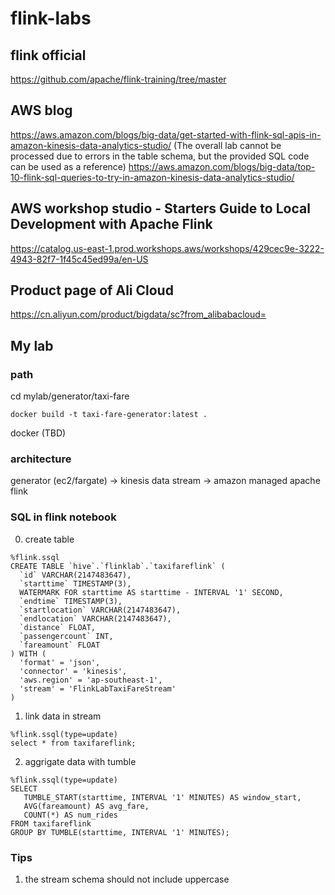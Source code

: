 # flink-labs
## flink official
https://github.com/apache/flink-training/tree/master

## AWS blog
https://aws.amazon.com/blogs/big-data/get-started-with-flink-sql-apis-in-amazon-kinesis-data-analytics-studio/ (The overall lab cannot be processed due to errors in the table schema, but the provided SQL code can be used as a reference)
https://aws.amazon.com/blogs/big-data/top-10-flink-sql-queries-to-try-in-amazon-kinesis-data-analytics-studio/

## AWS workshop studio - Starters Guide to Local Development with Apache Flink
https://catalog.us-east-1.prod.workshops.aws/workshops/429cec9e-3222-4943-82f7-1f45c45ed99a/en-US

## Product page of Ali Cloud
https://cn.aliyun.com/product/bigdata/sc?from_alibabacloud=

## My lab

### path
cd mylab/generator/taxi-fare

```
docker build -t taxi-fare-generator:latest .
```

docker (TBD)


### architecture
generator (ec2/fargate) -> kinesis data stream -> amazon managed apache flink 

### SQL in flink notebook
0. create table
```
%flink.ssql
CREATE TABLE `hive`.`flinklab`.`taxifareflink` (
  `id` VARCHAR(2147483647),
  `starttime` TIMESTAMP(3),
  WATERMARK FOR starttime AS starttime - INTERVAL '1' SECOND,
  `endtime` TIMESTAMP(3),
  `startlocation` VARCHAR(2147483647),
  `endlocation` VARCHAR(2147483647),
  `distance` FLOAT,
  `passengercount` INT,
  `fareamount` FLOAT
) WITH (
  'format' = 'json',
  'connector' = 'kinesis',
  'aws.region' = 'ap-southeast-1',
  'stream' = 'FlinkLabTaxiFareStream'
)
```

1. link data in stream
```
%flink.ssql(type=update)
select * from taxifareflink;
```

2. aggrigate data with tumble

```
%flink.ssql(type=update)
SELECT 
   TUMBLE_START(starttime, INTERVAL '1' MINUTES) AS window_start,
   AVG(fareamount) AS avg_fare, 
   COUNT(*) AS num_rides
FROM taxifareflink
GROUP BY TUMBLE(starttime, INTERVAL '1' MINUTES); 
```

### Tips
1. the stream schema should not include uppercase 